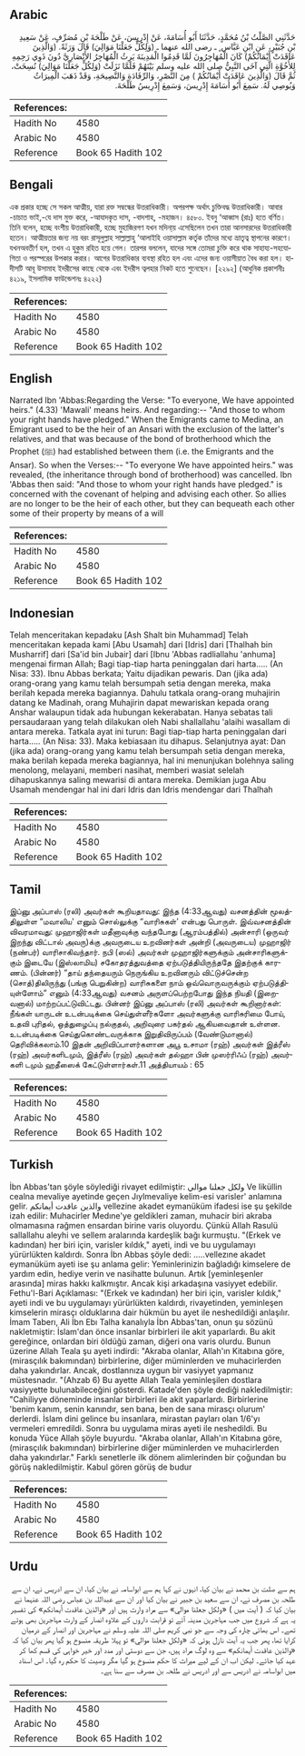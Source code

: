 ## Arabic


<div dir="rtl" lang="ar" style={{fontSize:'larger',backgroundColor:'#f8f9fa',padding:20}}>
حَدَّثَنِي الصَّلْتُ بْنُ مُحَمَّدٍ، حَدَّثَنَا أَبُو أُسَامَةَ، عَنْ إِدْرِيسَ، عَنْ طَلْحَةَ بْنِ مُصَرِّفٍ، عَنْ سَعِيدِ بْنِ جُبَيْرٍ، عَنِ ابْنِ عَبَّاس ٍ ـ رضى الله عنهما ـ ‏(‏وَلِكُلٍّ جَعَلْنَا مَوَالِيَ‏)‏ قَالَ وَرَثَةً‏.‏ ‏(‏وَالَّذِينَ عَاقَدَتْ أَيْمَانُكُمْ‏)‏ كَانَ الْمُهَاجِرُونَ لَمَّا قَدِمُوا الْمَدِينَةَ يَرِثُ الْمُهَاجِرُ الأَنْصَارِيَّ دُونَ ذَوِي رَحِمِهِ لِلأُخُوَّةِ الَّتِي آخَى النَّبِيُّ صلى الله عليه وسلم بَيْنَهُمْ فَلَمَّا نَزَلَتْ ‏(‏وَلِكُلٍّ جَعَلْنَا مَوَالِيَ‏)‏ نُسِخَتْ، ثُمَّ قَالَ ‏(‏وَالَّذِينَ عَاقَدَتْ أَيْمَانُكُمْ ‏)‏ مِنَ النَّصْرِ، وَالرِّفَادَةِ وَالنَّصِيحَةِ، وَقَدْ ذَهَبَ الْمِيرَاثُ وَيُوصِي لَهُ‏.‏ سَمِعَ أَبُو أُسَامَةَ إِدْرِيسَ، وَسَمِعَ إِدْرِيسُ طَلْحَةَ‏.‏
</div>
<div style={{backgroundColor:'#f8f9fa',padding:20, marginBottom: 10}}><table> <thead> <tr> <th>References:</th> <th></th> </tr> </thead> <tbody><tr><td>Hadith No</td><td>4580</td></tr><tr><td>Arabic No</td><td>4580</td></tr><tr><td>Reference</td><td>Book 65 Hadith 102</td></tr></tbody></table></div>

## Bengali


<div dir="ltr" lang="bn" style={{fontSize:'larger',backgroundColor:'#f8f9fa',padding:20}}>
এক প্রকার হচ্ছে সে সকল আত্মীয়, যারা রক্ত সম্বন্ধের উত্তরাধিকারী। অপরপক্ষ অর্থাৎ চুক্তিবদ্ধ উত্তরাধিকারী। আবার -চাচাত ভাই,-যে দাস মুক্ত করে, -আযাদকৃত দাস, -বাদশাহ, -মহাজন। ৪৫৮০. ইবনু ‘আব্বাস (রাঃ) হতে বর্ণিত। তিনি বলেন, হচ্ছে বংশীয় উত্তরাধিকারী, হচ্ছে মুহাজিরগণ যখন মদিনা্য় এসেছিলেন তখন তারা আনসারদের উত্তরাধিকারী হতেন। আত্মীয়তার জন্য নয় বরং রাসূলুল্লাহ সাল্লাল্লাহু ‘আলাইহি ওয়াসাল্লাম কর্তৃক তাঁদের মধ্যে ভ্রাতৃত্ব স্থাপনের কারণে। যখনঅবতীর্ণ হল, তখন এ হুকুম রহিত হয়ে গেল। তারপর বললেন, যাদের সঙ্গে তোমরা চুক্তি করে থাক সাহায্য-সহযোগিতা ও পরস্পরের উপকার করার। আগের উত্তরাধিকার ব্যবস্থা রহিত হল এবং এদের জন্য ওয়াসীয়াত বৈধ করা হল। হাদীসটি আবূ উসামাহ ইদরীসের কাছে থেকে এবং ইদরীস ত্বলহার নিকট হতে শুনেছেন। [২২৯২] (আধুনিক প্রকাশনীঃ ৪২১৯, ইসলামিক ফাউন্ডেশনঃ ৪২২২)
</div>
<div style={{backgroundColor:'#f8f9fa',padding:20, marginBottom: 10}}><table> <thead> <tr> <th>References:</th> <th></th> </tr> </thead> <tbody><tr><td>Hadith No</td><td>4580</td></tr><tr><td>Arabic No</td><td>4580</td></tr><tr><td>Reference</td><td>Book 65 Hadith 102</td></tr></tbody></table></div>

## English


<div dir="ltr" lang="en" style={{fontSize:'larger',backgroundColor:'#f8f9fa',padding:20}}>
Narrated Ibn 'Abbas:Regarding the Verse: "To everyone, We have appointed heirs." (4.33) 'Mawali' means heirs. And regarding:-- "And those to whom your right hands have pledged." When the Emigrants came to Medina, an Emigrant used to be the heir of an Ansari with the exclusion of the latter's relatives, and that was because of the bond of brotherhood which the Prophet (ﷺ) had established between them (i.e. the Emigrants and the Ansar). So when the Verses:-- "To everyone We have appointed heirs." was revealed, (the inheritance through bond of brotherhood) was cancelled. Ibn 'Abbas then said: "And those to whom your right hands have pledged." is concerned with the covenant of helping and advising each other. So allies are no longer to be the heir of each other, but they can bequeath each other some of their property by means of a will
</div>
<div style={{backgroundColor:'#f8f9fa',padding:20, marginBottom: 10}}><table> <thead> <tr> <th>References:</th> <th></th> </tr> </thead> <tbody><tr><td>Hadith No</td><td>4580</td></tr><tr><td>Arabic No</td><td>4580</td></tr><tr><td>Reference</td><td>Book 65 Hadith 102</td></tr></tbody></table></div>

## Indonesian


<div dir="ltr" lang="id" style={{fontSize:'larger',backgroundColor:'#f8f9fa',padding:20}}>
Telah menceritakan kepadaku [Ash Shalt bin Muhammad] Telah menceritakan kepada kami [Abu Usamah] dari [Idris] dari [Thalhah bin Musharrif] dari [Sa'id bin Jubair] dari [Ibnu 'Abbas radliallahu 'anhuma] mengenai firman Allah; Bagi tiap-tiap harta peninggalan dari harta….. (An Nisa: 33). Ibnu Abbas berkata; Yaitu dijadikan pewaris. Dan (jika ada) orang-orang yang kamu telah bersumpah setia dengan mereka, maka berilah kepada mereka bagiannya. Dahulu tatkala orang-orang muhajirin datang ke Madinah, orang Muhajirin dapat mewariskan kepada orang Anshar walaupun tidak ada hubungan kekerabatan. Hanya sebatas tali persaudaraan yang telah dilakukan oleh Nabi shallallahu 'alaihi wasallam di antara mereka. Tatkala ayat ini turun: Bagi tiap-tiap harta peninggalan dari harta….. (An Nisa: 33). Maka kebiasaan itu dihapus. Selanjutnya ayat: Dan (jika ada) orang-orang yang kamu telah bersumpah setia dengan mereka, maka berilah kepada mereka bagiannya, hal ini menunjukan bolehnya saling menolong, melayani, memberi nasihat, memberi wasiat selelah dihapuskannya saling mewarisi di antara mereka. Demikian juga Abu Usamah mendengar hal ini dari Idris dan Idris mendengar dari Thalhah
</div>
<div style={{backgroundColor:'#f8f9fa',padding:20, marginBottom: 10}}><table> <thead> <tr> <th>References:</th> <th></th> </tr> </thead> <tbody><tr><td>Hadith No</td><td>4580</td></tr><tr><td>Arabic No</td><td>4580</td></tr><tr><td>Reference</td><td>Book 65 Hadith 102</td></tr></tbody></table></div>

## Tamil


<div dir="ltr" lang="ta" style={{fontSize:'larger',backgroundColor:'#f8f9fa',padding:20}}>
இப்னு அப்பாஸ் (ரலி) அவர்கள் கூறியதாவது: இந்த (4:33ஆவது) வசனத்தின் மூலத்திலுள்ள “மவாலிய' எனும் சொல்லுக்கு “வாரிசுகள்' என்பது பொருள். இவ்வசனத்தின் விவரமாவது: முஹாஜிர்கள் மதீனாவுக்கு வந்தபோது (ஆரம்பத்தில்) அன்சாரி (ஒருவர் இறந்து விட்டால் அவரு)க்கு அவருடைய உறவினர்கள் அன்றி (அவருடைய) முஹாஜிர் (நண்பர்) வாரிசாகிவந்தார். நபி (ஸல்) அவர்கள் முஹாஜிர்களுக்கும் அன்சாரிகளுக்கும் இடையே (இஸ்லாமிய) சகோதரத்துவத்தை ஏற்படுத்தியிருந்ததே இதற்குக் காரணம். (பின்னர்) “தாய் தந்தையரும் நெருங்கிய உறவினரும் விட்டுச்சென்ற (சொத்)திலிருந்து (பங்கு பெறுகின்ற) வாரிசுகளை நாம் ஒவ்வொருவருக்கும் ஏற்படுத்தியுள்ளோம்” எனும் (4:33ஆவது) வசனம் அருளப்பெற்றபோது இந்த நியதி (இறைவனால்) மாற்றப்பட்டுவிட்டது. பின்னர் இப்னு அப்பாஸ் (ரலி) அவர்கள் கூறினார்கள்: நீங்கள் யாருடன் உடன்படிக்கை செய்துள்ளீர்களோ அவர்களுக்கு வாரிசுரிமை போய், உதவி புரிதல், ஒத்துழைப்பு நல்குதல், அறிவுரை பகர்தல் ஆகியவைதான் உள்ளன. உடன்படிக்கை செய்துகொண்டவருக்காக இறுதிவிருப்பம் (வேண்டுமானால்) தெரிவிக்கலாம்.10 இதன் அறிவிப்பாளர்களான அபூ உசாமா (ரஹ்) அவர்கள் இத்ரீஸ் (ரஹ்) அவர்களிடமும், இத்ரீஸ் (ரஹ்) அவர்கள் தல்ஹா பின் முஸர்ரிஃப் (ரஹ்) அவர்களி டமும் ஹதீஸைக் கேட்டுள்ளார்கள்.11 அத்தியாயம் : 65
</div>
<div style={{backgroundColor:'#f8f9fa',padding:20, marginBottom: 10}}><table> <thead> <tr> <th>References:</th> <th></th> </tr> </thead> <tbody><tr><td>Hadith No</td><td>4580</td></tr><tr><td>Arabic No</td><td>4580</td></tr><tr><td>Reference</td><td>Book 65 Hadith 102</td></tr></tbody></table></div>

## Turkish


<div dir="ltr" lang="tr" style={{fontSize:'larger',backgroundColor:'#f8f9fa',padding:20}}>
İbn Abbas'tan şöyle söylediği rivayet edilmiştir: ولكل جعلنا موالي Ve liküllin cealna mevaliye ayetinde geçen Jıylmevaliye kelim-esi varisler' anlamına gelir. والذين عاقدت أيمانكم vellezine akadet eymanüküm ifadesi ise şu şekilde izah edilir: Muhacirler Medıne'ye geldikleri zaman, muhacir biri akraba olmamasına rağmen ensardan birine varis oluyordu. Çünkü Allah Rasulü sallallahu aleyhi ve sellem aralarında kardeşlik bağı kurmuştu. "(Erkek ve kadından) her biri için, varisler kıldık," ayeti, indi ve bu uygulamayı yürürlükten kaldırdı. Sonra İbn Abbas şöyle dedi: .....vellezıne akadet eymanüküm ayeti ise şu anlama gelir: Yeminlerinizin bağladığı kimselere de yardım edin, hediye verin ve nasihatte bulunun. Artık [yeminleşenler arasında] miras hakkı kalkmıştır. Ancak kişi arkadaşına vasiyyet edebilir. Fethu'l-Bari Açıklaması: "(Erkek ve kadından) her biri için, varisler kıldık," ayeti indi ve bu uygulamayı yürürlükten kaldırdı, rivayetinden, yeminleşen kimselerin mirasçı olduklarına dair hükmün bu ayet ile neshedildiği anlaşılır. İmam Taberı, Ali İbn Ebı Talha kanalıyla İbn Abbas'tan, onun şu sözünü nakletmiştir: İslam'dan önce insanlar birbirleri ile akit yaparlardı. Bu akit gereğince, onlardan biri öldüğü zaman, diğeri ona varis olurdu. Bunun üzerine Allah Teala şu ayeti indirdi: "Akraba olanlar, Allah'ın Kitabına göre, (mirasçılık bakımından) birbirlerine, diğer müminlerden ve muhacirlerden daha yakındırlar. Ancak, dostlannıza uygun bir vasiyyet yapmanız müstesnadır. "(Ahzab 6) Bu ayette Allah Teala yeminleşilen dostlara vasiyyette bulunabileceğini gösterdi. Katade'den şöyle dediği nakledilmiştir: "Cahiliyye döneminde insanlar birbirleri ile akit yaparlardı. Birbirlerine 'benim kanım, senin kanındır, sen bana, ben de sana mirasçı olurum' derlerdi. İslam dini gelince bu insanlara, mirastan payları olan 1/6'yı vermeleri emredildi. Sonra bu uygulama miras ayeti ile neshedildi. Bu konuda Yüce Allah şöyle buyurdu. "Akraba olanlar, Allah'ın Kitabına göre, (mirasçılık bakımından) birbirlerine diğer müminlerden ve muhacirlerden daha yakındırlar." Farklı senetlerle ilk dönem alimlerinden bir çoğundan bu görüş nakledilmiştir. Kabul gören görüş de budur
</div>
<div style={{backgroundColor:'#f8f9fa',padding:20, marginBottom: 10}}><table> <thead> <tr> <th>References:</th> <th></th> </tr> </thead> <tbody><tr><td>Hadith No</td><td>4580</td></tr><tr><td>Arabic No</td><td>4580</td></tr><tr><td>Reference</td><td>Book 65 Hadith 102</td></tr></tbody></table></div>

## Urdu


<div dir="rtl" lang="ur" style={{fontSize:'larger',backgroundColor:'#f8f9fa',padding:20}}>
ہم سے صلت بن محمد نے بیان کیا، انہوں نے کہا ہم سے ابواسامہ نے بیان کیا، ان سے ادریس نے، ان سے طلحہ بن مصرف نے، ان سے سعید بن جبیر نے بیان کیا اور ان سے عبداللہ بن عباس رضی اللہ عنہما نے بیان کیا کہ ( آیت میں ) «ولكل جعلنا موالي‏» سے مراد وارث ہیں اور «والذين عاقدت أيمانكم‏» کی تفسیر یہ ہے کہ شروع میں جب مہاجرین مدینہ آئے تو قرابت داروں کے علاوہ انصار کے وارث مہاجرین بھی ہوتے تھے۔ اس بھائی چارہ کی وجہ سے جو نبی کریم صلی اللہ علیہ وسلم نے مہاجرین اور انصار کے درمیان کرایا تھا، پھر جب یہ آیت نازل ہوئی کہ «ولكل جعلنا موالي‏» تو پہلا طریقہ منسوخ ہو گیا پھر بیان کیا کہ «والذين عاقدت أيمانكم‏» سے وہ لوگ مراد ہیں، جن سے دوستی اور مدد اور خیر خواہی کی قسم کھا کر عہد کیا جائے۔ لیکن اب ان کے لیے میراث کا حکم منسوخ ہو گیا مگر وصیت کا حکم رہ گیا۔ اس اسناد میں ابواسامہ نے ادریس سے اور ادریس نے طلحہ بن مصرف سے سنا ہے۔
</div>
<div style={{backgroundColor:'#f8f9fa',padding:20, marginBottom: 10}}><table> <thead> <tr> <th>References:</th> <th></th> </tr> </thead> <tbody><tr><td>Hadith No</td><td>4580</td></tr><tr><td>Arabic No</td><td>4580</td></tr><tr><td>Reference</td><td>Book 65 Hadith 102</td></tr></tbody></table></div>